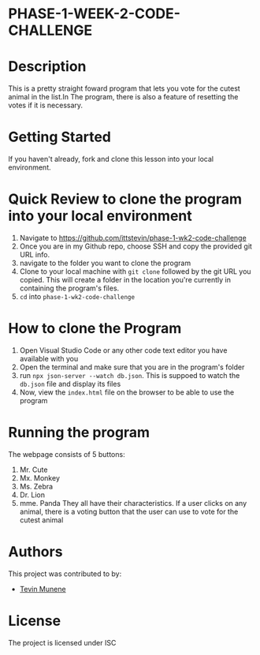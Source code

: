 # PHASE-1-WEEK-2-CODE-CHALLENGE
# Description

This is a pretty straight foward program that lets you vote for the cutest animal in the list.In The program, there is also a feature of resetting the votes if it is necessary.

# Getting Started

If you haven't already, fork and clone this lesson into your local environment.

# Quick Review to clone the program into your local environment

1. Navigate to https://github.com/ittstevin/phase-1-wk2-code-challenge
2. Once you are in my Github repo, choose SSH and copy the provided git URL info.
3. navigate to the folder you want to clone the program
4. Clone to your local machine with `git clone` followed by the git URL you copied. This will create a folder in the location you're currently in containing the program's files.
5. `cd` into `phase-1-wk2-code-challenge`

# How to clone the Program

1. Open Visual Studio Code or any other code text editor you have available with you
2. Open the terminal and make sure that you are in the program's folder
3. run `npx json-server --watch db.json`. This is suppoed to watch the `db.json` file and display its files
4. Now, view the `index.html` file on the browser to be able to use the program

# Running the program
The webpage consists of 5 buttons:
1. Mr. Cute
2. Mx. Monkey
3. Ms. Zebra
4. Dr. Lion
5. mme. Panda
They all have their characteristics.
If a user clicks on any animal, there is a voting button that the user can use to vote for the cutest animal

# Authors
This project was contributed to by:
- [Tevin Munene](https://github.com/ittstevin/)

# License
The project is licensed under ISC